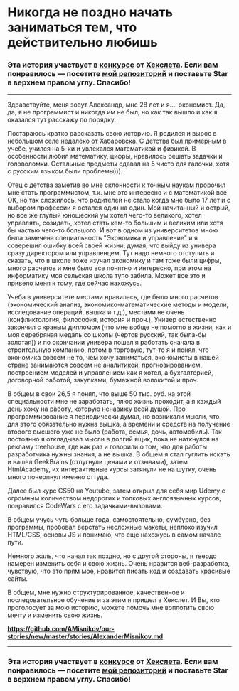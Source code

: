 Никогда не поздно начать заниматься тем, что действительно любишь
=======================================

### Эта история участвует в [конкурсе](http://mystory.hexlet.io/) от [Хекслета](https://ru.hexlet.io/). Если вам понравилось — посетите [мой репозиторий](https://github.com/Hexlet/our-stories) и поставьте Star в верхнем правом углу. Спасибо!

---

Здравствуйте, меня зовут Александр, мне 28 лет и я.... экономист. Да, да, я не программист и никогда им не был, но как так вышло и как я оказался тут расскажу по порядку.

Постараюсь кратко рассказать свою историю. Я родился и вырос в небольшом селе недалеко от Хабаровска. С детства был примерным в учебе, учился на 5-ки и увлекался математикой и физикой. В особенности любил математику, цифры, нравилось решать задачки и головоломки. Остальные предметы сдавал на 5 чисто для галочки, хотя с русским языком были проблемы))).

Отец с детства заметив во мне склонности к точным наукам пророчил мне стать программистом, т.к. мне это интересно и с математикой все ОК, но так сложилось, что родителей не стало когда мне было 17 лет и с выбором профессии я остался один на один. Мой начитанный и острый, но все же глупый юношеский ум хотел чего-то великого, хотел управлять, созидать, хотел стать кем-то большим и великим или хотя бы частью чего-то большого. И вот в одном из университетов мною была замечена специальность "Экономика и управление" и я соверешил ошибку всей своей жизни, думая, что выйду из универа сразу директором или управленцем. Тут надо немного отступить и сказать, что в школе тоже изучал экономику и там тоже были цифры, много расчетов и мне было все понятно и интересно, при этом на информатику моя сельская школа тупо забила. Может все это и привело меня к тому, где сейчас нахожусь.

Учеба в университете местами нравилась, где было много расчетов (экономический анализ, экономико-математические методы и модели, исследование операций, вышка и т.д.), местами не очень (конфликтология, философия, история и проч.). Универ естественно закончил с краным дипломом (что мне вобще не помогло в жизни, как и моя серебряная медаль со школы (чертов русский, так была-бы золотая)) и по окончании универа пошел я работать сначала в строительную компанию, потом в торговую, тут-то я и понял, что экономика совсем не то, чем хочу заниматься, экономисты в нашей стране занимаются совсем не аналитикой, прогнозированием, построением моделей и управлением как я хотел, а бухгалтерией, договорной работой, закупками, бумажной волокитой и проч.

В общем в свои 26,5 я понял, что выше 50 тыс. руб. на этой специальности мне не заработать, плюс жизнь проходит, а я каждый день хожу на работу, которую ненавижу всей душой. Про программирование я периодически думал, но возникали мысли, что для этого обязательно нужна вышка, а времени и средств на получение второго высшего уже не было (работа, семья, дочь, автомобиль). Так постоянно я откладывал мысли в долгий ящик, пока не наткнулся на рекламу treehouse, где как раз и говорили о том, что для работы разработчика нужны знания, а не вышка. В общем я стал гуглить искать и нашел GeekBrains (отпугнули ценами и отзывами), затем HtmlAcademy, их интерактивные курсы затянули не на шутку, очень много почерпнул именно оттуда.

Далее был курс CS50 на Youtube, затем открыл для себя мир Udemy с огромным количеством недорогих и толковых англоязычных курсов, понравился CodeWars с его задачками-вызовами. 

В общем учусь чуть больше года, самостоятельно, сумбурно, без программы, пробовал верстать несложные макеты, неплохо изучил HTML/CSS, основы JS и понимаю, что еще нахожусь в самом начале пути.

Немного жаль, что начал так поздно, но с другой стороны, я твердо намерен изменить себя и свою жизнь. Очень нравится веб-разработка, чувствую, что это прям моё, нравится писать код и создавать красивые сайты. 

В общем, мне нужно структурированное, качественное и последовательное обучение и за этим я пришел в Хекслет. И Вы, кто проголосует за мою историю, можете помочь мне воплотить свою мечту и изменить свою жизнь.

**https://github.com/AMisnikov/our-stories/new/master/stories/AlexanderMisnikov.md**

---

### Эта история участвует в [конкурсе](http://mystory.hexlet.io/) от [Хекслета](https://ru.hexlet.io/). Если вам понравилось — посетите [мой репозиторий](https://github.com/Hexlet/our-stories) и поставьте Star в верхнем правом углу. Спасибо!
